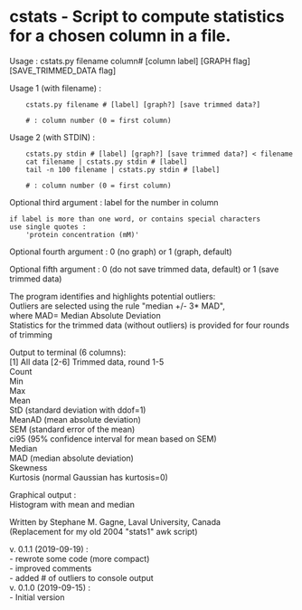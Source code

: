 # cstats - Script to compute statistics for a chosen column in a file.
Usage : cstats.py filename column# [column label] [GRAPH flag] [SAVE_TRIMMED_DATA flag]

Usage 1 (with filename) :
```
    cstats.py filename # [label] [graph?] [save trimmed data?]

    # : column number (0 = first column)
```
Usage 2 (with STDIN) :
```
    cstats.py stdin # [label] [graph?] [save trimmed data?] < filename
    cat filename | cstats.py stdin # [label]
    tail -n 100 filename | cstats.py stdin # [label]
    
    # : column number (0 = first column)
```

Optional third argument : label for the number in column  

    if label is more than one word, or contains special characters  
    use single quotes :  
        'protein concentration (mM)'  

Optional fourth argument : 0 (no graph) or 1 (graph, default)  

Optional fifth argument : 0 (do not save trimmed data, default) or 1 (save trimmed data)  

The program identifies and highlights potential outliers:  
  Outliers are selected using the rule "median +/- 3* MAD",  
    where MAD= Median Absolute Deviation  
  Statistics for the trimmed data (without outliers) is provided for four rounds of trimming  

Output to terminal (6 columns):  
    [1] All data    [2-6] Trimmed data, round 1-5  
        Count  
        Min  
        Max  
        Mean  
        StD (standard deviation with ddof=1)  
        MeanAD (mean absolute deviation)  
        SEM (standard error of the mean)  
        ci95 (95% confidence interval for mean based on SEM)  
        Median  
        MAD (median absolute deviation)  
        Skewness  
        Kurtosis (normal Gaussian has kurtosis=0)  

Graphical output :  
    Histogram with mean and median

Written by Stephane M. Gagne, Laval University, Canada  
(Replacement for my old 2004 "stats1" awk script)  

v. 0.1.1 (2019-09-19) :  
    - rewrote some code (more compact)  
    - improved comments  
    - added # of outliers to console output  
v. 0.1.0 (2019-09-15) :  
    - Initial version  

